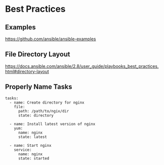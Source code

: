 

# Best Practices

## Examples

https://github.com/ansible/ansible-examples

## File Directory Layout

https://docs.ansible.com/ansible/2.8/user_guide/playbooks_best_practices.html#directory-layout

## Properly Name Tasks
```{YAML} 
tasks:
  - name: Create directory for nginx
    file:
      path: /path/to/ngix/dir
      state: directory

  - name: Install latest version of nginx
    yum:
      name: nginx
      state: latest

  - name: Start nginx
    service:
      name: nginx
      state: started
```
